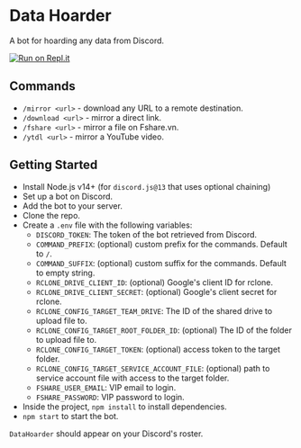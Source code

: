 # Data Hoarder

A bot for hoarding any data from Discord.

[![Run on Repl.it](https://repl.it/badge/github/vietcode/DataHoarder)](https://repl.it/github/vietcode/DataHoarder)

## Commands

- `/mirror <url>` - download any URL to a remote destination.
- `/download <url>` - mirror a direct link.
- `/fshare <url>` - mirror a file on Fshare.vn.
- `/ytdl <url>` - mirror a YouTube video.

## Getting Started

- Install Node.js v14+ (for `discord.js@13` that uses optional chaining)
- Set up a bot on Discord.
- Add the bot to your server.
- Clone the repo.
- Create a `.env` file with the following variables:
  - `DISCORD_TOKEN`: The token of the bot retrieved from Discord.
  - `COMMAND_PREFIX`: (optional) custom prefix for the commands. Default to `/`.
  - `COMMAND_SUFFIX`: (optional) custom suffix for the commands. Default to empty string.
  - `RCLONE_DRIVE_CLIENT_ID`: (optional) Google's client ID for rclone.
  - `RCLONE_DRIVE_CLIENT_SECRET`: (optional) Google's client secret for rclone.
  - `RCLONE_CONFIG_TARGET_TEAM_DRIVE`: The ID of the shared drive to upload file to.
  - `RCLONE_CONFIG_TARGET_ROOT_FOLDER_ID`: (optional) The ID of the folder to upload file to.
  - `RCLONE_CONFIG_TARGET_TOKEN`: (optional) access token to the target folder.
  - `RCLONE_CONFIG_TARGET_SERVICE_ACCOUNT_FILE`: (optional) path to service account file with access to the target folder.
  - `FSHARE_USER_EMAIL`: VIP email to login.
  - `FSHARE_PASSWORD`: VIP password to login.
- Inside the project, `npm install` to install dependencies.
- `npm start` to start the bot.

`DataHoarder` should appear on your Discord's roster.
